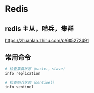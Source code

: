 # Redis

## redis 主从，哨兵，集群
https://zhuanlan.zhihu.com/p/685272491

## 常用命令
```bash
# 检查集群状态（master，slave）
info replication

# 检查哨兵状态（sentinel）
info sentinel
```